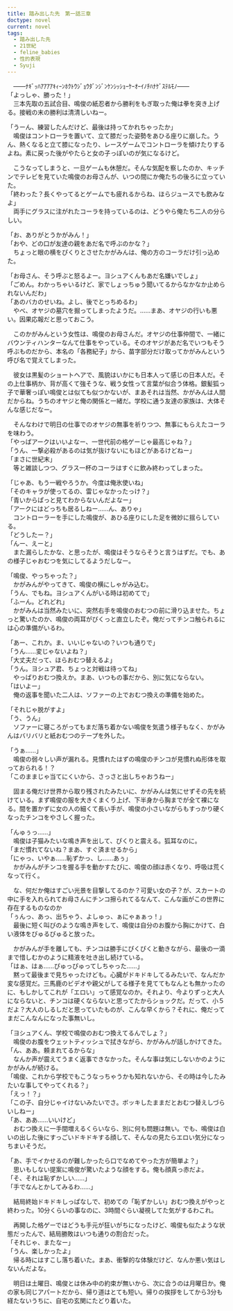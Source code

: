 ```yaml
---
title: 踏み出した先　第一話三章
doctype: novel
current: novel
tags:
  - 踏み出した先
  - 21世紀
  - feline_babies
  - 性的表現
  - Syuji
---
```

　――ﾅｷﾞｯﾊｱｱｱｱｷｨｰﾝﾎｸﾄｳｼﾞｮｳﾀﾞﾝｼﾞﾝｹﾝｼｯｼｮｰｹｰｵｰｲﾉﾁﾊﾅｹﾞｽﾃﾙﾓﾉ――  
「よっしゃ、勝った！」  
　三本先取の五試合目、鳴俊の紙忍者から勝利をもぎ取った俺は拳を突き上げる。接戦の末の勝利は清清しいねー。

「うーん、練習したんだけど、最後は持ってかれちゃったか」  
　鳴俊はコントローラを置いて、立て膝だった姿勢をあひる座りに崩した。うん、熱くなると立て膝になったり、レースゲームでコントローラを傾けたりするよね。素に戻った後がやたらと女の子っぽいのが気になるけど。

　こうなってしまうと、一旦ゲームも休憩だ。そんな気配を察したのか、キッチンでテレビを見ていた鳴俊のお母さんが、いつの間にか俺たちの後ろに立っていた。  
「終わった？長くやってるとゲームでも疲れるからね、ほらジュースでも飲みなよ」  
　両手にグラスに注がれたコーラを持っているのは、どうやら俺たち二人の分らしい。

「お、ありがとうかがみん！」  
「おや、どの口が友達の親をあだ名で呼ぶのかな？」  
　ちょっと眼の横をぴくりとさせたかがみんは、俺の方のコーラだけ引っ込めた。

「お母さん、そう呼ぶと怒るよー。ヨシュアくんもあだ名嫌いでしょ」  
「ごめん。わかっちゃいるけど、家でしょっちゅう聞いてるからなかなか止められないんだわ」  
「あのバカのせいね。よし、後でとっちめるわ」  
　やべ、オヤジの墓穴を掘ってしまったようだ。……まあ、オヤジの行いも悪い。因果応報だと思っておこう。

　このかがみんという女性は、鳴俊のお母さんだ。オヤジの仕事仲間で、一緒にバウンティハンターなんて仕事をやっている。そのオヤジがあだ名でいつもそう呼ぶものだから、本名の「各務紀子」から、苗字部分だけ取ってかがみんという呼び名で覚えてしまった。

　彼女は黒髪のショートヘアで、風貌はいかにも日本人って感じの日本人だ。その上仕事柄か、背が高くて強そうな、戦う女性って言葉が似合う体格。銀髪狐っ子で華奢っぽい鳴俊とは似ても似つかないが、まあそれは当然、かがみんは人間だからね。うちのオヤジと俺の関係と一緒だ。学校に通う友達の家族は、大体そんな感じだなー。

　そんなわけで明日の仕事でのオヤジの無事を祈りつつ、無事にもらえたコーラを味わう。  
「やっぱアークはいいよなー、一世代前の格ゲーじゃ最高じゃね？」  
「うん、一撃必殺があるのは気が抜けないにもほどがあるけどねー」  
「まさに世紀末」  
　等と雑談しつつ、グラス一杯のコーラはすぐに飲み終わってしまった。

「じゃあ、もう一戦やろうか。今度は俺氷使いね」  
「そのキャラが使ってるの、雷じゃなかったっけ？」  
「青いからぱっと見てわからないんだよなー」  
「アークにはどっちも居るしねー……ん、ありゃ」  
　コントローラーを手にした鳴俊が、あひる座りにした足を微妙に揺らしている。  
「どうしたー？」  
「んー、えーと」  
　また漏らしたかな、と思ったが、鳴俊はそうならそうと言うはずだ。でも、あの様子じゃおむつを気にしてるようだしなー。

「鳴俊、やっちゃった？」  
　かがみんがやってきて、鳴俊の横にしゃがみ込む。  
「うん、でもね。ヨシュアくんがいる時は初めてで」  
「ふーん。どれどれ」  
　かがみんは当然みたいに、突然右手を鳴俊のおむつの前に滑り込ませた。ちょっと驚いたのか、鳴俊の両耳がびくっと直立したぞ。俺だってチンコ触られるには心の準備がいるわ。

「あー、これか。ま、いいじゃないの？いつも通りで」  
「うん……変じゃないよね？」  
「大丈夫だって、ほらおむつ替えるよ」  
「うん。ヨシュア君、ちょっと対戦は待ってね」  
　やっぱりおむつ換えか。まあ、いつもの事だから、別に気にならない。  
「はいよー」  
　俺の返事を聞いた二人は、ソファーの上でおむつ換えの準備を始めた。

「それじゃ脱がすよ」  
「う、うん」  
　ソファーに寝ころがってもまだ落ち着かない鳴俊を気遣う様子もなく、かがみんはバリバリと紙おむつのテープを外した。

「うぁ……」  
　鳴俊の弱々しい声が漏れる。見慣れたはずの鳴俊のチンコが見慣れぬ形体を取っておられる！？  
「このままじゃ当てにくいから、さっさと出しちゃおうねー」

　固まる俺だけ世界から取り残されたみたいに、かがみんは気にせずその先を続けている。まず鳴俊の服を大きくまくり上げ、下半身から胸までが全て裸になる。間を置かずに女の人の細くて長い手が、鳴俊の小さいながらもすっかり硬くなったチンコをやさしく握った。

「んゅぅっ……」  
　鳴俊は子猫みたいな鳴き声を出して、ぴくりと震える。狐耳なのに。  
「まだ慣れてないね？まあ、すぐ済ませるから」  
「にゃっ、いやぁ……恥ずかっ、し……あぅ」  
　かがみんがチンコを握る手を動かすたびに、鳴俊の顔は赤くなり、呼吸は荒くなって行く。

　な、何だか俺はすごい光景を目撃してるのか？可愛い女の子？が、スカートの中に手を入れられてお母さんにチンコ擦られてるなんて、こんな画がこの世界に存在するものなのか  
「ぅんっ、あっ、出ちゃう、よしゅっ、ぁにゃぁぁっ！」  
　最後に短く叫びのような鳴き声をして、鳴俊は自分のお腹から胸にかけて、白い液体をびゅるびゅると放った。

　かがみんが手を離しても、チンコは勝手にぴくぴくと動きながら、最後の一滴まで惜しむかのように精液を吐き出し続けている。  
「はぁ、はぁ……ぴゅっぴゅってしちゃった……」  
　黙って最後まで見ちゃったけども。心臓がドキドキしてるみたいで、なんだか変な感覚だ。三馬鹿のビデオや親父がしてる様子を見ててもなんとも無かったのに、もしかしてこれが「エロい」って感覚なのか。それより、今よりずっと大人にならないと、チンコは硬くならないと思ってたからショックだ。だって、小５だよ？大人のしるしだと思っていたものが、こんな早くから？それに、俺だってまだこんなんになった事無いし。

「ヨシュアくん、学校で鳴俊のおむつ換えてるんでしょ？」  
　鳴俊のお腹をウェットティッシュで拭きながら、かがみんが話しかけてきた。  
「ん、ああ。頼まれてるからな」  
　なんか声が震えてうまく返事できなかった。そんな事は気にしないかのようにかがみんが続ける。  
「鳴俊、これから学校でもこうなっちゃうかも知れないから、その時は今したみたいな事してやってくれる？」  
「えっ！？」  
「この子、自分じゃイけないみたいでさ。ボッキしたままだとおむつ替えしづらいしねー」  
「あ、ああ……いいけど」  
　おむつ換えに一手間増えるくらいなら、別に何も問題は無い。でも、鳴俊は白いの出した後にすっごいドキドキする顔して、そんなの見たらエロい気分になっちまいそうだ。

「あ、手でイかせるのが難しかったら口でなめてやった方が簡単よ？」  
　思いもしない提案に鳴俊が驚いたような顔をする。俺も顔真っ赤だよ。  
「そ、それは恥ずかしい……」  
「手でなんとかしてみるわ……」

　結局終始ドキドキしっぱなしで、初めての「恥ずかしい」おむつ換えがやっと終わった。10分くらいの事なのに、3時間ぐらい凝視してた気がするわこれ。

　再開した格ゲーではどうも手元が狂いがちになったけど、鳴俊も似たような状態だったんで、結局勝敗はいつも通りの割合だった。  
「それじゃ、またなー」  
「うん、楽しかったよ」  
　帰る時にはすこし落ち着いた。まあ、衝撃的な体験だけど、なんか悪い気はしないんだよな。

　明日は土曜日、鳴俊とは休み中の約束が無いから、次に合うのは月曜日か。俺の家も同じアパートだから、帰り道はとても短い。帰りの挨拶をしてから3分も経たないうちに、自宅の玄関にたどり着いた。

